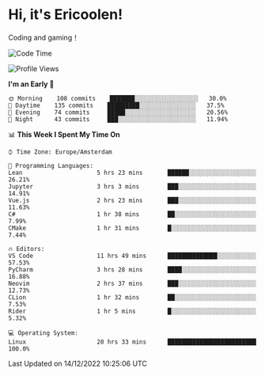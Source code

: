 # Hi, it's Ericoolen!
Coding and gaming！

<!--START_SECTION:waka-->
![Code Time](http://img.shields.io/badge/Code%20Time-574%20hrs%2026%20mins-blue)

![Profile Views](http://img.shields.io/badge/Profile%20Views-8-blue)

**I'm an Early 🐤** 

```text
🌞 Morning    108 commits    ███████░░░░░░░░░░░░░░░░░░   30.0% 
🌆 Daytime    135 commits    █████████░░░░░░░░░░░░░░░░   37.5% 
🌃 Evening    74 commits     █████░░░░░░░░░░░░░░░░░░░░   20.56% 
🌙 Night      43 commits     ███░░░░░░░░░░░░░░░░░░░░░░   11.94%

```


📊 **This Week I Spent My Time On** 

```text
⌚︎ Time Zone: Europe/Amsterdam

💬 Programming Languages: 
Lean                     5 hrs 23 mins       ██████░░░░░░░░░░░░░░░░░░░   26.21% 
Jupyter                  3 hrs 3 mins        ███░░░░░░░░░░░░░░░░░░░░░░   14.91% 
Vue.js                   2 hrs 23 mins       ███░░░░░░░░░░░░░░░░░░░░░░   11.63% 
C#                       1 hr 38 mins        ██░░░░░░░░░░░░░░░░░░░░░░░   7.99% 
CMake                    1 hr 31 mins        █░░░░░░░░░░░░░░░░░░░░░░░░   7.44%

🔥 Editors: 
VS Code                  11 hrs 49 mins      ██████████████░░░░░░░░░░░   57.53% 
PyCharm                  3 hrs 28 mins       ████░░░░░░░░░░░░░░░░░░░░░   16.88% 
Neovim                   2 hrs 37 mins       ███░░░░░░░░░░░░░░░░░░░░░░   12.73% 
CLion                    1 hr 32 mins        ██░░░░░░░░░░░░░░░░░░░░░░░   7.53% 
Rider                    1 hr 5 mins         █░░░░░░░░░░░░░░░░░░░░░░░░   5.32%

💻 Operating System: 
Linux                    20 hrs 33 mins      █████████████████████████   100.0%

```


 Last Updated on 14/12/2022 10:25:06 UTC
<!--END_SECTION:waka-->

